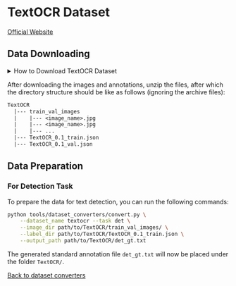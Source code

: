 # TextOCR Dataset
[Official Website](https://textvqa.org/textocr/)

## Data Downloading

<details>
    <summary>How to Download TextOCR Dataset</summary>

The TextOCR dataset can be downloaded from [here](https://textvqa.org/textocr/dataset/).

</details>

After downloading the images and annotations, unzip the files, after which the directory structure should be like as follows (ignoring the archive files):
```txt
TextOCR
  |--- train_val_images
  |    |--- <image_name>.jpg
  |    |--- <image_name>.jpg
  |    |--- ...
  |--- TextOCR_0.1_train.json
  |--- TextOCR_0.1_val.json
```

## Data Preparation

### For Detection Task

To prepare the data for text detection, you can run the following commands:

```bash
python tools/dataset_converters/convert.py \
    --dataset_name textocr --task det \
    --image_dir path/to/TextOCR/train_val_images/ \
    --label_dir path/to/TextOCR/TextOCR_0.1_train.json \
    --output_path path/to/TextOCR/det_gt.txt
```

The generated standard annotation file `det_gt.txt` will now be placed under the folder `TextOCR/`.

[Back to dataset converters](converters.md)
